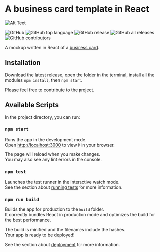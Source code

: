 # A business card template in React
![Alt Text](https://media.giphy.com/media/v1.Y2lkPTc5MGI3NjExemhuNzlmZHk1cmZuZGlxZWI1cGJybWYzZDF3ZGljcjQ3NDR2NXN5byZlcD12MV9pbnRlcm5hbF9naWZfYnlfaWQmY3Q9Zw/uutnYIG7rFT8rGfQgy/giphy.gif)

![GitHub](https://img.shields.io/github/license/mattiaginoble/business-card)
![GitHub top language](https://img.shields.io/github/languages/top/mattiaginoble/business-card?logo=csswizardry)
![GitHub release](https://img.shields.io/github/v/release/mattiaginoble/business-card.svg?color=green)
![GitHub all releases](https://img.shields.io/github/downloads/mattiaginoble/business-card/total)
![GitHub contributors](https://img.shields.io/github/contributors/mattiaginoble/business-card)

A mockup written in React of a [business card](https://codesandbox.io/s/business-card-h8f98g/).

## Installation

Download the latest release, open the folder in the terminal, install all the modules `npm install`, then `npm start`.

Please feel free to contribute to the project.

## Available Scripts

In the project directory, you can run:

### `npm start`

Runs the app in the development mode.\
Open [http://localhost:3000](http://localhost:3000) to view it in your browser.

The page will reload when you make changes.\
You may also see any lint errors in the console.

### `npm test`

Launches the test runner in the interactive watch mode.\
See the section about [running tests](https://facebook.github.io/create-react-app/docs/running-tests) for more information.

### `npm run build`

Builds the app for production to the `build` folder.\
It correctly bundles React in production mode and optimizes the build for the best performance.

The build is minified and the filenames include the hashes.\
Your app is ready to be deployed!

See the section about [deployment](https://facebook.github.io/create-react-app/docs/deployment) for more information.
